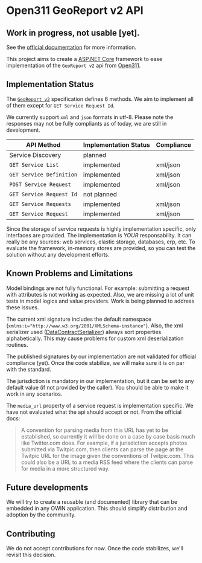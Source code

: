 # Open311 GeoReport v2 API

## Work in progress, not usable [yet].

See the [official documentation](http://wiki.open311.org/GeoReport_v2/) for more information.

This project aims to create a [ASP.NET Core](https://docs.microsoft.com/en-ca/aspnet/core/)
framework to ease implementation of the `GeoReport v2` api from [Open311](http://www.open311.org/).

## Implementation Status

The [`GeoReport v2`](http://wiki.open311.org/GeoReport_v2/) specification defines 6 methods.
We aim to implement all of them except for `GET Service Request Id`.

We currently support `xml` and `json` formats in utf-8. Please note the responses may not be fully
compliants as of today, we are still in development.

| API Method               | Implementation Status | Compliance |
|--------------------------|-----------------------|------------|
| Service Discovery        | planned               |            |
| `GET Service List`       | implemented           | xml/json   |
| `GET Service Definition` | implemented           | xml/json   |
| `POST Service Request`   | implemented           | xml/json   |
| `GET Service Request Id` | not planned           |            |
| `GET Service Requests`   | implemented           | xml/json   |
| `GET Service Request`    | implemented           | xml/json   |

Since the storage of service requests is highly implementation specific, only interfaces are provided.
The implementation is *YOUR* responsability. It can really be any sources: web services, elastic storage,
databases, erp, etc.  To evaluate the framework, in-memory stores are provided, so you can test the
solution without any development efforts.

## Known Problems and Limitations

Model bindings are not fully functional. For example: submitting a request with attributes is not working
as expected. Also, we are missing a lot of unit tests in model logics and value providers.
Work is being planned to address these issues.

The current xml signature includes the default namespace (`xmlns:i="http://www.w3.org/2001/XMLSchema-instance"`).
Also, the xml serializer used ([DataContractSerializer](https://msdn.microsoft.com/en-us/library/system.runtime.serialization.datacontractserializer(v=vs.110).aspx))
always sort properties alphabetically. This may cause problems for custom xml deserialization routines.

The published signatures by our implementation are not validated for official compliance (yet).
Once the code stabilize, we will make sure it is on par with the standard.

The jurisdiction is mandatory in our implementation, but it can be set to any default value
(if not provided by the caller). You should be able to make it work in any scenarios.

The `media_url` property of a service request is implementation specific. We have not evaluated
what the api should accept or not.  From the official docs:

> A convention for parsing media from this URL has yet to be established, so currently
> it will be done on a case by case basis much like Twitter.com does. For example,
> if a jurisdiction accepts photos submitted via Twitpic.com, then clients can parse the
> page at the Twitpic URL for the image given the conventions of Twitpic.com.
> This could also be a URL to a media RSS feed where the clients can parse for media
> in a more structured way.

## Future developments

We will try to create a reusable (and documented) library that can be embedded in any OWIN application.
This should simplify distribution and adoption by the community.

## Contributing

We do not accept contributions for now. Once the code stabilizes, we'll revisit this decision.
